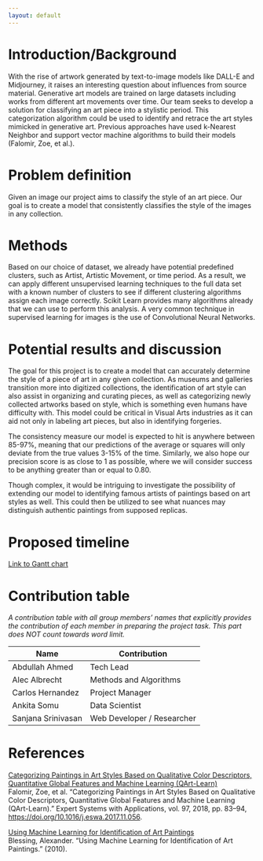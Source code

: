 ```yaml
---
layout: default
---
```


<!-- ![Artwork]({{ site.url }}/assets/images/paintings.jpg) -->

# Introduction/Background

With the rise of artwork generated by text-to-image models like DALL-E and Midjourney, it raises an interesting question about influences from source material. Generative art models are trained on large datasets including works from different art movements over time. Our team seeks to develop a solution for classifying an art piece into a stylistic period. This categorization algorithm could be used to identify and retrace the art styles mimicked in generative art. Previous approaches have used k-Nearest Neighbor and support vector machine algorithms to build their models (Falomir, Zoe, et al.).

# Problem definition
Given an image our project aims to classify the style of an art piece. Our goal is to create a model that consistently classifies the style of the images in any collection.

# Methods
Based on our choice of dataset, we already have potential predefined clusters, such as Artist, Artistic Movement, or time period. As a result, we can apply different unsupervised learning techniques to the full data set with a known number of clusters to see if different clustering algorithms assign each image correctly. Scikit Learn provides many algorithms already that we can use to perform this analysis. A very common technique in supervised learning for images is the use of Convolutional Neural Networks.

# Potential results and discussion
The goal for this project is to create a model that can accurately determine the style of a piece of art in any given collection.  As museums and galleries transition more into digitized collections, the identification of art style can also assist in organizing and curating pieces, as well as categorizing newly collected artworks based on style, which is something even humans have difficulty with. This model could be critical in Visual Arts industries as it can aid not only in labeling art pieces, but also in identifying forgeries.

The consistency measure our model is expected to hit is anywhere between 85-97%, meaning that our predictions of the average or squares will only deviate from the true values 3-15% of the time. Similarly, we also hope our precision score is as close to 1 as possible, where we will consider success to be anything greater than or equal to 0.80.

Though complex, it would be intriguing to investigate the possibility of extending our model to identifying famous artists of paintings based on art styles as well. This could then be utilized to see what nuances may distinguish authentic paintings from supposed replicas.

# Proposed timeline
[Link to Gantt chart](https://gtvault-my.sharepoint.com/:x:/g/personal/chernandez67_gatech_edu/EVuvWZhh9HNCmo4TFq1jIo4B8mNjICTnVevouUCk1LChsQ?e=CYGYqX)

# Contribution table
_A contribution table with all group members’ names that explicitly provides the contribution of each member in preparing the project task. This part does NOT count towards word limit._

| Name               | Contribution |
| ------------------ | ------------ |
| Abdullah Ahmed     | Tech Lead |
| Alec Albrecht      | Methods and Algorithms |
| Carlos Hernandez   | Project Manager |
| Ankita Somu        | Data Scientist |
| Sanjana Srinivasan | Web Developer / Researcher |

# References
[Categorizing Paintings in Art Styles Based on Qualitative Color Descriptors, Quantitative Global Features and Machine Learning (QArt-Learn)](https://www.sciencedirect.com/science/article/pii/S0957417417308126) \
Falomir, Zoe, et al. “Categorizing Paintings in Art Styles Based on Qualitative Color Descriptors, Quantitative Global Features and Machine Learning (QArt-Learn).” Expert Systems with Applications, vol. 97, 2018, pp. 83–94, https://doi.org/10.1016/j.eswa.2017.11.056.

[Using Machine Learning for Identification of Art Paintings](https://cs229.stanford.edu/proj2010/BlessingWen-UsingMachineLearningForIdentificationOfArtPaintings.pdf) \
Blessing, Alexander. “Using Machine Learning for Identification of Art Paintings.” (2010).